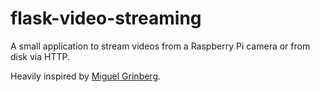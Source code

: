 # flask-video-streaming
A small application to stream videos from a Raspberry Pi camera or from disk via HTTP.

Heavily inspired by [Miguel Grinberg](https://github.com/miguelgrinberg/flask-video-streaming).
